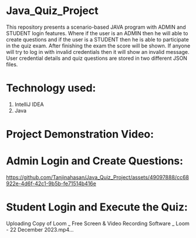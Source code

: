 # Java_Quiz_Project
This repository presents a scenario-based JAVA program with ADMIN and STUDENT login features. Where if the user is an ADMIN then he will able to create questions and if the user is a STUDENT then he is able to participate in the quiz exam. After finishing the exam the score will be shown. If anyone will try to log in with invalid credentials then it will show an invalid message. User credential details and quiz questions are stored in two different JSON files.

# Technology used:
1. IntelliJ IDEA
2. Java


# Project Demonstration Video:
# Admin Login and Create Questions:


https://github.com/Tanjinahasan/Java_Quiz_Project/assets/49097888/cc68922e-4d6f-42c1-9b5b-fe71514b416e


# Student Login and Execute the Quiz:


Uploading Copy of Loom _ Free Screen & Video Recording Software _ Loom - 22 December 2023.mp4…

